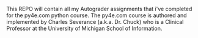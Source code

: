 This REPO will contain all my Autograder assignments that i've completed for the py4e.com python course.
The py4e.com course is authored and implemented by Charles Severance (a.k.a. Dr. Chuck) who is a Clinical Professor at the University of Michigan School of Information.
